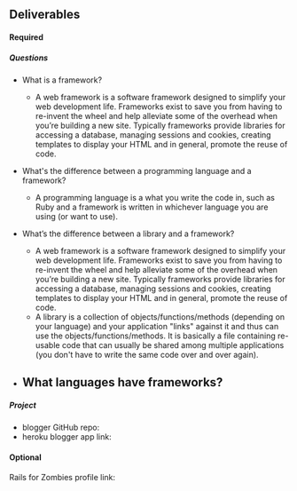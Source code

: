 ## Deliverables
#### Required
##### Questions
- What is a framework?  
    - A web framework is a software framework designed to simplify your web development life. Frameworks exist to save you from having to re-invent the wheel and help alleviate some of the overhead when you’re building a new site. Typically frameworks provide libraries for accessing a database, managing sessions and cookies, creating templates to display your HTML and in general, promote the reuse of code. 

- What's the difference between a programming language and a framework?  
    - A programming language is a what you write the code in, such as Ruby and a framework is written in whichever language you are using (or want to use).  
- What’s the difference between a library and a framework?  
    - A web framework is a software framework designed to simplify your web development life. Frameworks exist to save you from having to re-invent the wheel and help alleviate some of the overhead when you’re building a new site. Typically frameworks provide libraries for accessing a database, managing sessions and cookies, creating templates to display your HTML and in general, promote the reuse of code. 
    -  A library is a collection of objects/functions/methods (depending on your language) and your application "links" against it and thus can use the objects/functions/methods. It is basically a file containing re-usable code that can usually be shared among multiple applications (you don't have to write the same code over and over again).  
- What languages have frameworks?  
    - 

##### Project
- blogger GitHub repo: 
- heroku blogger app link:

#### Optional
Rails for Zombies profile link:
